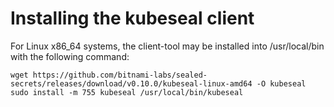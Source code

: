# Installing the kubeseal client

For Linux x86_64 systems, the client-tool may be installed into /usr/local/bin with the following command:

```
wget https://github.com/bitnami-labs/sealed-secrets/releases/download/v0.10.0/kubeseal-linux-amd64 -O kubeseal
sudo install -m 755 kubeseal /usr/local/bin/kubeseal
```

